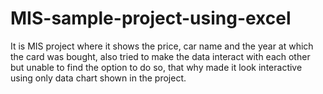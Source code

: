 # MIS-sample-project-using-excel
It is MIS project where it shows the price, car name and the year at which the card was bought, also tried to make the data interact with each other but unable to find the option to do so, that why made it look interactive using only data chart shown in the project. 

